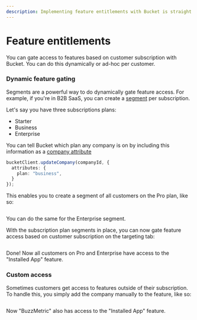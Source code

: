 ```yaml
---
description: Implementing feature entitlements with Bucket is straight forward
---
```


# Feature entitlements

You can gate access to features based on customer subscription with Bucket. You can do this dynamically or ad-hoc per customer.

### Dynamic feature gating

Segments are a powerful way to do dynamically gate feature access. For example, if you're in B2B SaaS, you can create a [segment](../introduction/concepts/segment.md) per subscription.

Let's say you have three subscriptions plans:

* Starter
* Business
* Enterprise

You can tell Bucket which plan any company is on by including this information as a [company attribute](../introduction/concepts/company/attribute.md)

```typescript
bucketClient.updateCompany(companyId, {
  attributes: {
    plan: "business",
  }
});
```

This enables you to create a segment of all customers on the Pro plan, like so:

<figure><img src="../.gitbook/assets/CleanShot 2024-11-25 at 9 .28.08@2x.png" alt=""><figcaption></figcaption></figure>

You can do the same for the Enterprise segment.&#x20;

With the subscription plan segments in place, you can now gate feature access based on customer subscription on the targeting tab:

<figure><img src="../.gitbook/assets/CleanShot 2024-11-25 at 9 .33.10@2x.png" alt=""><figcaption></figcaption></figure>

Done! Now all customers on Pro and Enterprise have access to the "Installed App" feature.



### Custom access

Sometimes customers get access to features outside of their subscription. To handle this, you simply add the company manually to the feature, like so:

<figure><img src="../.gitbook/assets/CleanShot 2024-11-25 at 9 .35.11@2x.png" alt=""><figcaption></figcaption></figure>

Now "BuzzMetric" also has access to the "Installed App" feature.
